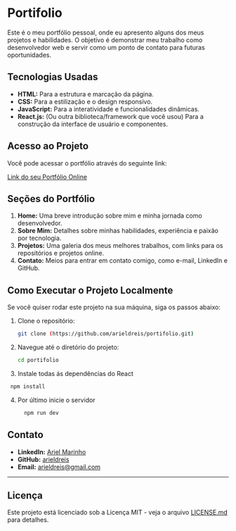 # Portifolio

Este é o meu portfólio pessoal, onde eu apresento alguns dos meus projetos e habilidades. O objetivo é demonstrar meu trabalho como desenvolvedor web e servir como um ponto de contato para futuras oportunidades.

## Tecnologias Usadas

* **HTML:** Para a estrutura e marcação da página.
* **CSS:** Para a estilização e o design responsivo.
* **JavaScript:** Para a interatividade e funcionalidades dinâmicas.
* **React.js:** (Ou outra biblioteca/framework que você usou) Para a construção da interface de usuário e componentes.

## Acesso ao Projeto

Você pode acessar o portfólio através do seguinte link:

[Link do seu Portfólio Online](https://seulink.com)

## Seções do Portfólio

1.  **Home:** Uma breve introdução sobre mim e minha jornada como desenvolvedor.
2.  **Sobre Mim:** Detalhes sobre minhas habilidades, experiência e paixão por tecnologia.
3.  **Projetos:** Uma galeria dos meus melhores trabalhos, com links para os repositórios e projetos online.
4.  **Contato:** Meios para entrar em contato comigo, como e-mail, LinkedIn e GitHub.

## Como Executar o Projeto Localmente

Se você quiser rodar este projeto na sua máquina, siga os passos abaixo:

1.  Clone o repositório:
    ```bash
    git clone (https://github.com/arieldreis/portifolio.git)
    ```
2.  Navegue até o diretório do projeto:
    ```bash
    cd portifolio
    ```
3.  Instale todas ás dependências do React
   ```bash
    npm install
   ```
4. Por último inicie o servidor
   ```bash
     npm run dev
   ```
## Contato

* **LinkedIn:** [Ariel Marinho](https://www.linkedin.com/in/arielmarinho16/)
* **GitHub:** [arieldreis](https://github.com/arieldreis)
* **Email:** arieldreis@gmail.com

---

## Licença

Este projeto está licenciado sob a Licença MIT - veja o arquivo [LICENSE.md](LICENSE.md) para detalhes.
